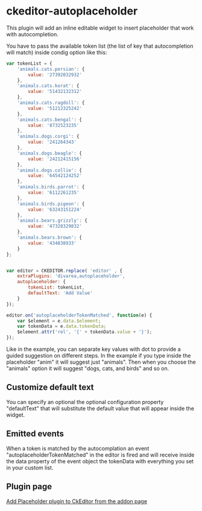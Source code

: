 # ckeditor-autoplaceholder

This plugin will add an inline editable widget to insert placeholder that work with autocompletion.

You have to pass the available token list (the list of key that autocompletion will match) inside condig option like this:

```javascript
var tokenList = {
    'animals.cats.persian': {
        value: '27392032932'
    },
    'animals.cats.korat': {
        value: '51432132312'
    },
    'animals.cats.ragdoll': {
        value: '51212325242'
    },
    'animals.cats.bengal': {
        value: '8732523235'
    },
    'animals.dogs.corgi': {
        value: '241264343'
    },
    'animals.dogs.beagle': {
        value: '24212415156'
    },
    'animals.dogs.collie': {
        value: '64542124252'
    },
    'animals.birds.parrot': {
        value: '6112261235'
    },
    'animals.birds.pigeon': {
        value: '63243151224'
    },
    'animals.bears.grizzly': {
        value: '47328329832'
    },
    'animals.bears.brown': {
        value: '434838933'
    }
};


var editor = CKEDITOR.replace( 'editor' , {
    extraPlugins: 'divarea,autoplaceholder',
    autoplaceholder: {
        tokenList: tokenList,
        defaultText: 'Add Value'
    }
});

editor.on('autoplaceholderTokenMatched', function(e) {
    var $element = e.data.$element;
    var tokenData = e.data.tokenData;
    $element.attr('rel', '{' + tokenData.value + '}');
});

```

Like in the example, you can separate key values with dot to provide a guided suggestion on different steps.
In the example if you type inside the placeholder "anim" it will suggest just "animals". Then when you choose the "animals" option it will suggest "dogs, cats, and birds" and so on.

## Customize default text

You can specify an optional the optional configuration property "defaultText" that will substitute the default value that will appear inside the widget.

## Emitted events

When a token is matched by the autocomplation an event "autoplaceholderTokenMatched" in the editor is fired and will receive inside the data property of the event object the tokenData with everything you set in your custom list.

## Plugin page

[Add Placeholder plugin to CkEditor from the addon page](https://ckeditor.com/cke4/addon/autoplaceholder)
